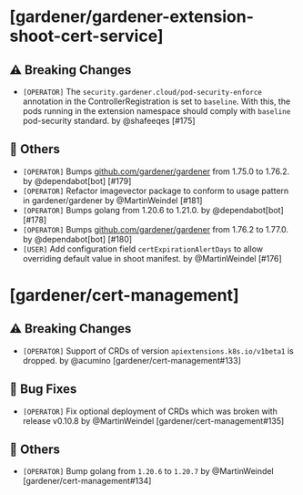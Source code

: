 # [gardener/gardener-extension-shoot-cert-service]

## ⚠️ Breaking Changes

- `[OPERATOR]` The `security.gardener.cloud/pod-security-enforce` annotation in the ControllerRegistration is set to `baseline`. With this, the pods running in the extension namespace should comply with `baseline` pod-security standard. by @shafeeqes [#175]
## 🏃 Others

- `[OPERATOR]` Bumps [github.com/gardener/gardener](https://github.com/gardener/gardener) from 1.75.0 to 1.76.2. by @dependabot[bot] [#179]
- `[OPERATOR]` Refactor imagevector package to conform to usage pattern in gardener/gardener by @MartinWeindel [#181]
- `[OPERATOR]` Bumps golang from 1.20.6 to 1.21.0. by @dependabot[bot] [#178]
- `[OPERATOR]` Bumps [github.com/gardener/gardener](https://github.com/gardener/gardener) from 1.76.2 to 1.77.0. by @dependabot[bot] [#180]
- `[USER]` Add configuration field `certExpirationAlertDays` to allow overriding default value in shoot manifest. by @MartinWeindel [#176]
# [gardener/cert-management]

## ⚠️ Breaking Changes

- `[OPERATOR]` Support of CRDs of version `apiextensions.k8s.io/v1beta1` is dropped. by @acumino [gardener/cert-management#133]
## 🐛 Bug Fixes

- `[OPERATOR]` Fix optional deployment of CRDs which was broken with release v0.10.8 by @MartinWeindel [gardener/cert-management#135]
## 🏃 Others

- `[OPERATOR]` Bump golang from `1.20.6` to `1.20.7` by @MartinWeindel [gardener/cert-management#134]